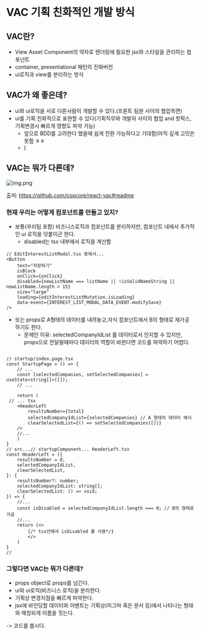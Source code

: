 # VAC 기획 친화적인 개발 방식

## VAC란?

 - View Asset Component의 약자로 렌더링에 필요한 jsx와 스타일을 관리하는 컴포넌트
 - container, presentational 패턴의 진화버전
 - ui로직과 view를 분리하는 방식

## VAC가 왜 좋은데?

- ui와 ui로직을 서로 다른사람이 개발할 수 있다.(프론트 팀원 사이의 협업측면)
- ui를 기획 친화적으로 표현할 수 있다(기획직무와 개발자 사이의 협업 and 핫픽스, 기획변경시 빠르게 영향도 파악 가능)
  - 앞으로 BDD를 고려한다 했을때 쉽게 전환 가능하다고 기대함(아직 깊게 고민은 못함 ㅎㅎ
  - ) 

## VAC는 뭐가 다른데?
![img.png](img.png)

출처: https://github.com/coxcore/react-vac#readme

### 현재 우리는 어떻게 컴포넌트를 만들고 있지?
 - 보통(우리팀 포함) 비즈니스로직과 컴포넌트를 분리하지만, 컴포넌트 내에서 추가적인 ui 로직을 덧붙이곤 한다.
   - disabled는 tsx 내부에서 로직을 계산함
```tsx
// EditInterestListModal.tsx 중에서...
<Button
    text="저장하기"
    isBlock
    onClick={onClick}
    disabled={newListName === listName || !isValidNameString || newListName.length > 15}
    size="large"
    loading={editInterestListMutation.isLoading}
    data-event={INTEREST_LIST_MODAL_DATA_EVENT.modifySave}
/>
```
- 또는 props로 A형태의 데이터를 내려놓고,자식 컴포넌트에서 B의 형태로 재가공 하기도 한다.
  - 문제인 이유: selectedCompanyIdList 를 데이터로서 인지할 수 있지만, props으로 전달될때마다 데이터의 역할이 바뀐다면 코드를 파악하기 어렵다.
```tsx
    
// startup/index.page.tsx
const StartupPage = () => {
    // ...
    const [selectedCompanies, setSelectedCompanies] = useState<string[]>([]);
    // ...
    
    return (
 // ... tsx
    <HeaderLeft
        resultsNumber={total}
        selectedCompanyIdList={selectedCompanies} // A 형태의 데이터 예시
        clearSelectedList={() => setSelectedCompanies([])}
    />
    //...
    )
}
// src...// startupComponent... HeaderLeft.tsx
const HeaderLeft = ({
    resultsNumber = 0,
    selectedCompanyIdList,
    clearSelectedList,
}: {
    resultsNumber?: number;
    selectedCompanyIdList: string[];
    clearSelectedList: () => void;
}) => {
    //...
    const isDisabled = selectedCompanyIdList.length === 0; // B의 형태로 가공
    //...
    return (<>
        {/* tsx안에서 isDisabled 를 사용*/}
        </>
    )
}
//
```

### 그렇다면 VAC는 뭐가 다른데?
- props object로 props를 넘긴다.
- ui와 ui로직(비즈니스 로직)을 분리한다.
- 기획상 변경지점을 빠르게 파악한다.
- jsx에 바인딩할 데이터와 이벤트는 기획상(피그마 혹은 문서 등)에서 나타나는 형태와 매칭되게 이름을 짓는다. 

 -> 코드를 봅시다.
